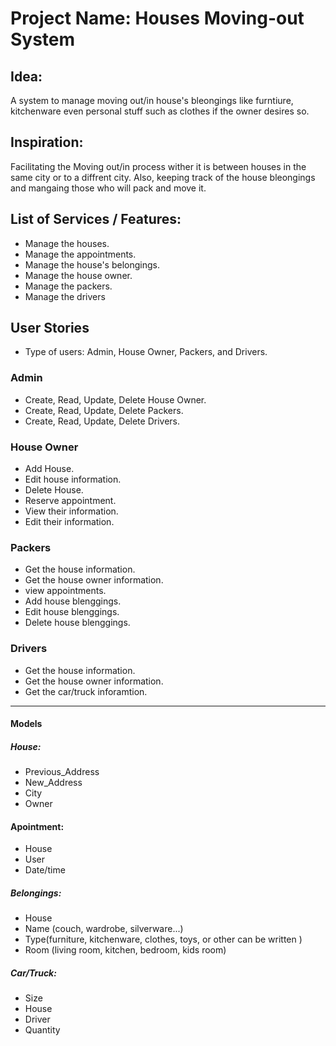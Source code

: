
# Project Name: Houses Moving-out System

## Idea:
A system to manage moving out/in house's bleongings like furntiure, kitchenware even personal stuff such as clothes if the owner desires so.

## Inspiration:
Facilitating the Moving out/in process wither it is between houses in the same city or to a diffrent city. Also, keeping track of the house bleongings and mangaing those who will pack and move it.
 
## List of Services / Features:

- Manage the houses.
- Manage the appointments.
- Manage the house's belongings.
- Manage the house owner.
- Manage the packers.
- Manage the drivers

## User Stories
- Type of users: Admin, House Owner, Packers, and Drivers.

### Admin

- Create, Read, Update, Delete House Owner.
- Create, Read, Update, Delete Packers.
- Create, Read, Update, Delete Drivers.

### House Owner

- Add House.
- Edit house information.
- Delete House.
- Reserve appointment.
- View their information.
- Edit their information.

### Packers

- Get the house information.
- Get the house owner information.
- view appointments.
- Add house blenggings.
- Edit house blenggings.
- Delete house blenggings.

### Drivers

- Get the house information.
- Get the house owner information.
- Get the car/truck inforamtion.


------------


#### Models


##### House:
- Previous_Address
- New_Address
- City
- Owner

#### Apointment:
- House
- User
- Date/time

##### Belongings:
- House
- Name (couch, wardrobe, silverware...)
- Type(furniture, kitchenware, clothes, toys, or other can be written )
- Room (living room, kitchen, bedroom, kids room)

##### Car/Truck:
- Size
- House
- Driver
- Quantity
